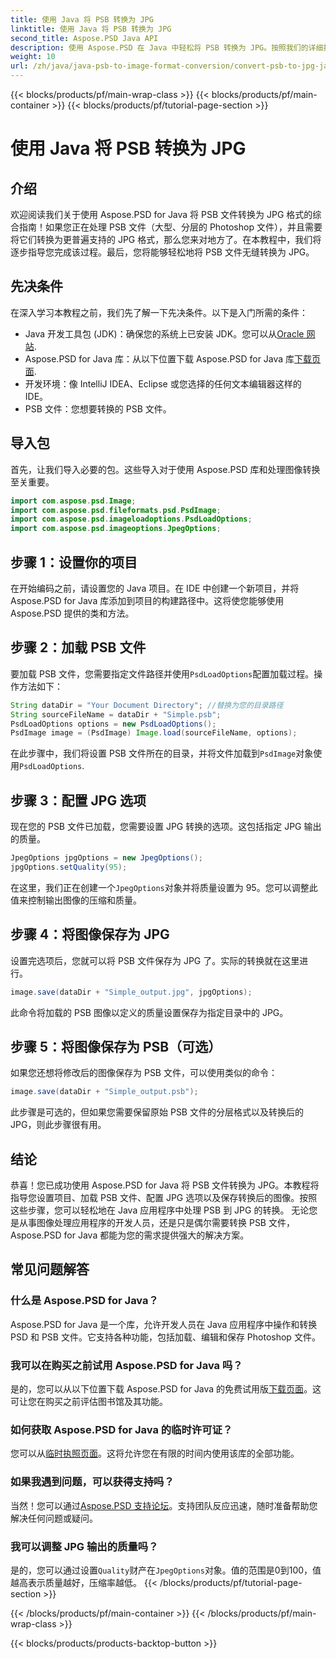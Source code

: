 ```yaml
---
title: 使用 Java 将 PSB 转换为 JPG
linktitle: 使用 Java 将 PSB 转换为 JPG
second_title: Aspose.PSD Java API
description: 使用 Aspose.PSD 在 Java 中轻松将 PSB 转换为 JPG。按照我们的详细指南进行无缝图像转换。下载、试用和购买 Aspose.PSD。
weight: 10
url: /zh/java/java-psb-to-image-format-conversion/convert-psb-to-jpg-java/
---
```


{{< blocks/products/pf/main-wrap-class >}}
{{< blocks/products/pf/main-container >}}
{{< blocks/products/pf/tutorial-page-section >}}

# 使用 Java 将 PSB 转换为 JPG

## 介绍
欢迎阅读我们关于使用 Aspose.PSD for Java 将 PSB 文件转换为 JPG 格式的综合指南！如果您正在处理 PSB 文件（大型、分层的 Photoshop 文件），并且需要将它们转换为更普遍支持的 JPG 格式，那么您来对地方了。在本教程中，我们将逐步指导您完成该过程。最后，您将能够轻松地将 PSB 文件无缝转换为 JPG。
## 先决条件
在深入学习本教程之前，我们先了解一下先决条件。以下是入门所需的条件：
-  Java 开发工具包 (JDK)：确保您的系统上已安装 JDK。您可以从[Oracle 网站](https://www.oracle.com/java/technologies/javase-downloads.html).
-  Aspose.PSD for Java 库：从以下位置下载 Aspose.PSD for Java 库[下载页面](https://releases.aspose.com/psd/java/).
- 开发环境：像 IntelliJ IDEA、Eclipse 或您选择的任何文本编辑器这样的 IDE。
- PSB 文件：您想要转换的 PSB 文件。
## 导入包
首先，让我们导入必要的包。这些导入对于使用 Aspose.PSD 库和处理图像转换至关重要。
```java
import com.aspose.psd.Image;
import com.aspose.psd.fileformats.psd.PsdImage;
import com.aspose.psd.imageloadoptions.PsdLoadOptions;
import com.aspose.psd.imageoptions.JpegOptions;
```
## 步骤 1：设置你的项目
在开始编码之前，请设置您的 Java 项目。在 IDE 中创建一个新项目，并将 Aspose.PSD for Java 库添加到项目的构建路径中。这将使您能够使用 Aspose.PSD 提供的类和方法。
## 步骤 2：加载 PSB 文件
要加载 PSB 文件，您需要指定文件路径并使用`PsdLoadOptions`配置加载过程。操作方法如下：
```java
String dataDir = "Your Document Directory"; //替换为您的目录路径
String sourceFileName = dataDir + "Simple.psb";
PsdLoadOptions options = new PsdLoadOptions();
PsdImage image = (PsdImage) Image.load(sourceFileName, options);
```
在此步骤中，我们将设置 PSB 文件所在的目录，并将文件加载到`PsdImage`对象使用`PsdLoadOptions`.
## 步骤 3：配置 JPG 选项
现在您的 PSB 文件已加载，您需要设置 JPG 转换的选项。这包括指定 JPG 输出的质量。
```java
JpegOptions jpgOptions = new JpegOptions();
jpgOptions.setQuality(95);
```
在这里，我们正在创建一个`JpegOptions`对象并将质量设置为 95。您可以调整此值来控制输出图像的压缩和质量。
## 步骤 4：将图像保存为 JPG
设置完选项后，您就可以将 PSB 文件保存为 JPG 了。实际的转换就在这里进行。
```java
image.save(dataDir + "Simple_output.jpg", jpgOptions);
```
此命令将加载的 PSB 图像以定义的质量设置保存为指定目录中的 JPG。
## 步骤 5：将图像保存为 PSB（可选）
如果您还想将修改后的图像保存为 PSB 文件，可以使用类似的命令：
```java
image.save(dataDir + "Simple_output.psb");
```
此步骤是可选的，但如果您需要保留原始 PSB 文件的分层格式以及转换后的 JPG，则此步骤很有用。
## 结论
恭喜！您已成功使用 Aspose.PSD for Java 将 PSB 文件转换为 JPG。本教程将指导您设置项目、加载 PSB 文件、配置 JPG 选项以及保存转换后的图像。按照这些步骤，您可以轻松地在 Java 应用程序中处理 PSB 到 JPG 的转换。
无论您是从事图像处理应用程序的开发人员，还是只是偶尔需要转换 PSB 文件，Aspose.PSD for Java 都能为您的需求提供强大的解决方案。
## 常见问题解答
### 什么是 Aspose.PSD for Java？
Aspose.PSD for Java 是一个库，允许开发人员在 Java 应用程序中操作和转换 PSD 和 PSB 文件。它支持各种功能，包括加载、编辑和保存 Photoshop 文件。
### 我可以在购买之前试用 Aspose.PSD for Java 吗？
是的，您可以从以下位置下载 Aspose.PSD for Java 的免费试用版[下载页面](https://releases.aspose.com/)。这可让您在购买之前评估图书馆及其功能。
### 如何获取 Aspose.PSD for Java 的临时许可证？
您可以从[临时执照页面](https://purchase.aspose.com/temporary-license/)。这将允许您在有限的时间内使用该库的全部功能。
### 如果我遇到问题，可以获得支持吗？
当然！您可以通过[Aspose.PSD 支持论坛](https://forum.aspose.com/c/psd/34)。支持团队反应迅速，随时准备帮助您解决任何问题或疑问。
### 我可以调整 JPG 输出的质量吗？
是的，您可以通过设置`Quality`财产在`JpegOptions`对象。值的范围是0到100，值越高表示质量越好，压缩率越低。
{{< /blocks/products/pf/tutorial-page-section >}}

{{< /blocks/products/pf/main-container >}}
{{< /blocks/products/pf/main-wrap-class >}}

{{< blocks/products/products-backtop-button >}}
